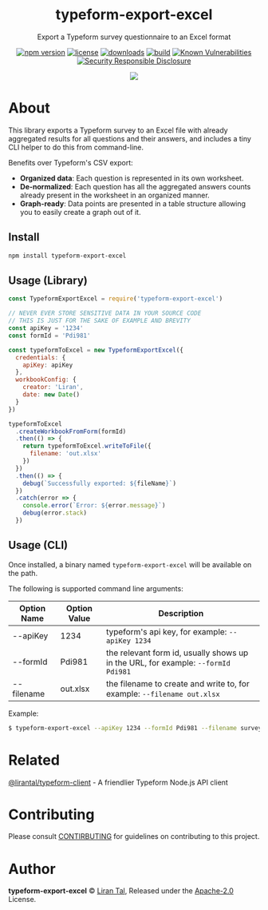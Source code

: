 <p align="center"><h1 align="center">
  typeform-export-excel
</h1>

<p align="center">
  Export a Typeform survey questionnaire to an Excel format
</p>

<p align="center">
  <a href="https://www.npmjs.org/package/typeform-export-excel"><img src="https://badgen.net/npm/v/typeform-export-excel"alt="npm version"/></a>
  <a href="https://www.npmjs.org/package/typeform-export-excel"><img src="https://badgen.net/npm/license/typeform-export-excel"alt="license"/></a>
  <a href="https://www.npmjs.org/package/typeform-export-excel"><img src="https://badgen.net/npm/dt/typeform-export-excel"alt="downloads"/></a>
  <a href="https://travis-ci.org/lirantal/typeform-export-excel"><img src="https://badgen.net/travis/lirantal/typeform-export-excel" alt="build"/></a>
  <a href="https://snyk.io/test/github/lirantal/typeform-export-excel"><img src="https://snyk.io/test/github/lirantal/typeform-export-excel/badge.svg" alt="Known Vulnerabilities"/></a>
  <a href="https://github.com/nodejs/security-wg/blob/master/processes/responsible_disclosure_template.md"><img src="https://img.shields.io/badge/Security-Responsible%20Disclosure-yellow.svg" alt="Security Responsible Disclosure"/></a>
</p>

<p align="center">
  <img src="https://user-images.githubusercontent.com/316371/50742434-ca58b300-1213-11e9-866a-b2508e48edff.png" />
</p>

# About

This library exports a Typeform survey to an Excel file with already aggregated results for all questions and their answers, and includes a tiny CLI helper to do this from command-line.

Benefits over Typeform's CSV export:

- **Organized data**: Each question is represented in its own worksheet.
- **De-normalized**: Each question has all the aggregated answers counts already present in the worksheet in an organized manner.
- **Graph-ready**: Data points are presented in a table structure allowing you to easily create a graph out of it.

## Install

```bash
npm install typeform-export-excel
```

## Usage (Library)

```js
const TypeformExportExcel = require('typeform-export-excel')

// NEVER EVER STORE SENSITIVE DATA IN YOUR SOURCE CODE
// THIS IS JUST FOR THE SAKE OF EXAMPLE AND BREVITY
const apiKey = '1234'
const formId = 'Pdi981'

const typeformToExcel = new TypeformExportExcel({
  credentials: {
    apiKey: apiKey
  },
  workbookConfig: {
    creator: 'Liran',
    date: new Date()
  }
})

typeformToExcel
  .createWorkbookFromForm(formId)
  .then(() => {
    return typeformToExcel.writeToFile({
      filename: 'out.xlsx'
    })
  })
  .then(() => {
    debug(`Successfully exported: ${fileName}`)
  })
  .catch(error => {
    console.error(`Error: ${error.message}`)
    debug(error.stack)
  })
```

## Usage (CLI)

Once installed, a binary named `typeform-export-excel` will be available on the path.

The following is supported command line arguments:

| Option Name | Option Value | Description                                                                       |
| ----------- | ------------ | --------------------------------------------------------------------------------- |
| --apiKey    | 1234         | typeform's api key, for example: `--apiKey 1234`                                  |
| --formId    | Pdi981       | the relevant form id, usually shows up in the URL, for example: `--formId Pdi981` |
| --filename  | out.xlsx     | the filename to create and write to, for example: `--filename out.xlsx`           |

Example:

```bash
$ typeform-export-excel --apiKey 1234 --formId Pdi981 --filename survey-results.xlsx --author Liran
```

# Related

[@lirantal/typeform-client](https://github.com/lirantal/typeform-client) - A friendlier Typeform Node.js API client

# Contributing

Please consult [CONTIRBUTING](./CONTRIBUTING.md) for guidelines on contributing to this project.

# Author

**typeform-export-excel** © [Liran Tal](https://github.com/lirantal), Released under the [Apache-2.0](./LICENSE) License.
